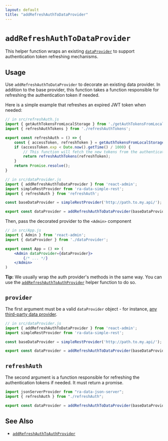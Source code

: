 ```yaml
---
layout: default
title: "addRefreshAuthToDataProvider"
---
```


# `addRefreshAuthToDataProvider`

This helper function wraps an existing [`dataProvider`](DataProviders.md) to support authentication token refreshing mechanisms.

## Usage

Use `addRefreshAuthToDataProvider` to decorate an existing data provider. In addition to the base provider, this function takes a function responsible for refreshing the authentication token if needed.

Here is a simple example that refreshes an expired JWT token when needed:

```jsx
// in src/refreshAuth.js
import { getAuthTokensFromLocalStorage } from './getAuthTokensFromLocalStorage';
import { refreshAuthTokens } from './refreshAuthTokens';

export const refreshAuth = () => {
    const { accessToken, refreshToken } = getAuthTokensFromLocalStorage();
    if (accessToken.exp < Date.now().getTime() / 1000) {
        // This function will fetch the new tokens from the authentication service and update them in localStorage
        return refreshAuthTokens(refreshToken);
    }
    return Promise.resolve();
}

// in src/dataProvider.js
import { addRefreshAuthToDataProvider } from 'react-admin';
import simpleRestProvider from 'ra-data-simple-rest';
import { refreshAuth } from 'refreshAuth';

const baseDataProvider = simpleRestProvider('http://path.to.my.api/');

export const dataProvider = addRefreshAuthToDataProvider(baseDataProvider, refreshAuth);
```

Then, pass the decorated provider to the `<Admin>` component

```jsx
// in src/App.js
import { Admin } from 'react-admin';
import { dataProvider } from './dataProvider';

export const App = () => (
    <Admin dataProvider={dataProvider}>
        {/* ... */}
    </Admin>
)
```

**Tip:** We usually wrap the auth provider's methods in the same way. You can use the [`addRefreshAuthToAuthProvider`](addRefreshAuthToAuthProvider.md) helper function to do so.

## `provider`

The first argument must be a valid `dataProvider` object - for instance, [any third-party data provider](DataProviderList.md). 

```jsx
// in src/dataProvider.js
import { addRefreshAuthToDataProvider } from 'react-admin';
import simpleRestProvider from 'ra-data-simple-rest';

const baseDataProvider = simpleRestProvider('http://path.to.my.api/');

export const dataProvider = addRefreshAuthToDataProvider(baseDataProvider, [ /* refreshAuth function */ ]);
```

## `refreshAuth`

The second argument is a function responsible for refreshing the authentication tokens if needed. It must return a promise.

```jsx
import jsonServerProvider from "ra-data-json-server";
import { refreshAuth } from "./refreshAuth";

export const dataProvider = addRefreshAuthToDataProvider(baseDataProvider, refreshAuth);
```

## See Also

- [`addRefreshAuthToAuthProvider`](addRefreshAuthToAuthProvider.md)
